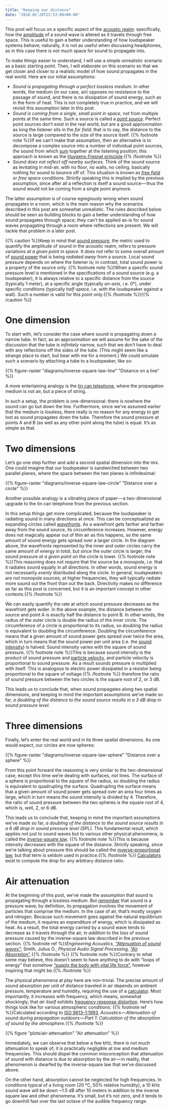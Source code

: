 ```yaml
---
title: "Keeping our distance"
date: "2018-02-28T22:53:00+00:00"
---
```


This post will focus on a specific aspect of the [acoustic realm](<{{% ref "life.md#the-acoustic-realm" %}}>): specifically, how the [amplitude](<{{% ref "amplitude.md" %}}>) of a sound wave is altered as it travels through free space. This is useful to gain a better understanding of how loudspeaker systems behave; naturally, it is not as useful when discussing headphones, as in this case there is not much space for sound to propagate into.

To make things easier to understand, I will use a simple unrealistic scenario as a basic starting point. Then, I will elaborate on this scenario so that we get closer and closer to a realistic model of how sound propagates in the real world. Here are our initial assumptions:

-   *Sound is propagating through a perfect lossless medium.* In other words, the medium (in our case, air) opposes no resistance to the passage of sound, and there is no dissipation of sound energy, such as in the form of heat. This is not completely true in practice, and we will revisit this assumption later in this post.
-   *Sound is coming from a single, small point in space*, not from multiple points at the same time. Such a source is called a *[point source][]*. Perfect point sources don’t exist in the real world, but are a good approximation as long the listener sits in the *far field*; that is to say, the distance to the source is large compared to the size of the source itself. {{% footnote note %}}If we can’t make that assumption, then an alternative is to decompose a complex source into a number of individual point sources, the sound from which [sum](<{{% ref "sum.md" %}}>) together at the listening position; this approach is known as the [Huygens-Fresnel principle](https://en.wikipedia.org/wiki/Huygens%E2%80%93Fresnel_principle).{{% /footnote %}}
-   *Sound does not reflect off nearby surfaces.* Think of the sound source as levitating in mid-air, with no floor, no walls, no ceiling, basically nothing for sound to bounce off of. This situation is known as *[free field][]* or *free space* conditions. Strictly speaking this is implied by the previous assumption, since after all a reflection is itself a sound source — thus the sound would not be coming from a single point anymore.

The latter assumption is of course egregiously wrong when sound propagates in a room, which is the main reason why the scenarios described in this post are somewhat unrealistic. The rules described below should be seen as building blocks to gain a better understanding of how sound propagates through space; they can’t be applied as-is for sound waves propagating through a room where reflections are present. We will tackle that problem in a later post.

{{% caution %}}Keep in mind that [sound pressure](https://en.wikipedia.org/wiki/Sound_pressure), the metric used to quantify the amplitude of sound in the acoustic realm, refers to pressure variations *at a given point in space*. It does *not* refer to some overall amount of [sound power](https://en.wikipedia.org/wiki/Sound_power) that is being *radiated away* from a source. Local sound pressure depends on where the listener is; in contrast, total sound power is a property of the source only. {{% footnote note %}}When a specific sound pressure level is mentioned in the specifications of a sound source (e.g. a loudspeaker), it is always relative to a specific distance from the source (typically 1 meter), at a specific angle (typically *on-axis*, i.e. 0°), under specific conditions (typically *half-space*, i.e. with the loudspeaker against a wall). Such a number is valid for this point only.{{% /footnote %}}{{% /caution %}}

# One dimension

To start with, let’s consider the case where sound is propagating down a narrow tube. In fact, as an approximation we will assume for the sake of the discussion that the tube is *infinitely* narrow, such that we don’t have to deal with any reflections off the sides of the tube. (This might seem like a strange place to start, but bear with me for a moment.) We could simulate such a scenario by attaching a tube to a loudspeaker, like so:

{{% figure-raster "diagrams/inverse-square-law-line" "Distance on a line" %}}

A more entertaining analogy is the [tin can telephone][], where the propagation medium is not air, but a piece of string.

In such a setup, the problem is one-dimensional: there is nowhere the sound can go but down the line. Furthermore, since we’ve assumed earlier that the medium is lossless, there really is no reason for any energy to get lost as sound propagates down the tube. Therefore the sound pressure at points A and B (as well as any other point along the tube) is equal. It’s as simple as that.

# Two dimensions

Let’s go one step further and add a second spatial dimension into the mix. One could imagine that our loudspeaker is sandwiched between two parallel planes, where the space between the two planes is infinitesimal:

{{% figure-raster "diagrams/inverse-square-law-circle" "Distance over a circle" %}}

Another possible analogy is a vibrating piece of paper — a two-dimensional upgrade to the tin can telephone from the previous section.

In this setup things get more complicated, because the loudspeaker is radiating sound in many directions at once. This can be conceptualized as expanding circles called *[wavefronts][]*. As a wavefront gets farther and farther away from the sound source, its circumference increases. However, energy does not magically appear out of thin air as this happens, so the same amount of sound energy gets spread over a larger circle. In the diagram above, the wavefronts represented by the inner and outer circles carry the same amount of energy *in total*, but since the outer circle is larger, the sound pressure *at a given point* on the circle is lower. {{% footnote note %}}This reasoning does not require that the source be a *monopole*, i.e. that it radiates sound equally in all directions. In other words, sound energy is not necessarily *evenly* distributed along the circle. In general, loudspeakers are *not* monopole sources; at higher frequencies, they will typically radiate more sound out the front than out the back. Directivity makes no difference as far as this post is concerned, but it is an important concept in other contexts.{{% /footnote %}}

We can easily quantify the rate at which sound pressure decreases as the wavefront gets wider. In the above example, the distance between the source and point A is exactly half the distance to point B. In other words, the radius of the outer circle is double the radius of the inner circle. The circumference of a circle is proportional to its radius, so doubling the radius is equivalent to doubling the circumference. Doubling the circumference means that a given amount of sound power gets spread over twice the area, which in turn means that the sound power per unit area (i.e. the [sound intensity][]) is halved. Sound intensity varies with the square of sound pressure, {{% footnote note %}}This is because sound intensity is the product of sound pressure and [particle velocity](https://en.wikipedia.org/wiki/Particle_velocity), and particle velocity is proportional to sound pressure. As a result sounds pressure is multiplied with itself. This is analogous to electric power dissipated in a resistor being proportional to the square of voltage.{{% /footnote %}} therefore the ratio of sound pressure between the two circles is the square root of 2, or 3 dB.

This leads us to conclude that, when sound propagates along two spatial dimensions, and keeping in mind the important assumptions we’ve made so far, *a doubling of the distance to the sound source results in a 3 dB drop in sound pressure level*.

# Three dimensions

Finally, let’s enter the real world and in its three spatial dimensions. As one would expect, our circles are now spheres:

{{% figure-raster "diagrams/inverse-square-law-sphere" "Distance over a sphere" %}}

From this point forward the reasoning is very similar to the two-dimensional case, except this time we’re dealing with surfaces, not lines. The surface of a sphere is proportional to the *square* of the radius, so doubling the radius is equivalent to quadrupling the surface. Quadrupling the surface means that a given amount of sound power gets spread over an area four times as large, which in turn means the sound intensity is divided by 4. Therefore, the ratio of sound pressure between the two spheres is the square root of 4, which is, well, 2, or 6 dB.

This leads us to conclude that, keeping in mind the important assumptions we’ve made so far, *a doubling of the distance to the sound source results in a 6 dB drop in sound pressure level (SPL)*. This fundamental result, which applies not just to sound waves but to various other physical phenomena, is called the *[inverse-square law][]*. {{% footnote note %}}This is because intensity decreases with the square of the distance. Strictly speaking, since we’re talking about pressure this should be called the [inverse-proportional law](https://en.wikipedia.org/wiki/Sound_pressure#Inverse-proportional_law), but that term is seldom used in practice.{{% /footnote %}} [Calculators](http://www.sengpielaudio.com/calculator-distance.htm) exist to compute the drop for any arbitrary distance ratio.

# Air attenuation

At the beginning of this post, we’ve made the assumption that sound is propagating through a lossless medium. But [remember](<{{% ref "life.md#the-acoustic-realm" %}}>) that sound is a pressure wave; by definition, its propagation involves the movement of particles that comprise the medium. In the case of air, that’s mostly oxygen and nitrogen. Because such movement goes against the natural equilibrium of the medium, it requires an expenditure of energy, which is dissipated as heat. As a result, the total energy carried by a sound wave tends to decrease as it travels through the air, *in addition* to the loss of sound pressure caused by the inverse-square law described in the previous section. {{% footnote ref %}}*Engineering Acoustics, [“Attenuation of sound waves”](https://en.wikibooks.org/wiki/Engineering_Acoustics/Attenuation_of_Sound_Waves)*; Smith, Julius O., *Physical Audio Signal Processing, [“Air Absorption”](https://ccrma.stanford.edu/~jos/pasp/Air_Absorption.html)*.{{% /footnote %}} {{% footnote note %}}Contrary to what some may believe, this doesn’t seem to have anything to do with “loops of energy” that somehow [“supply the body with vital life force”](https://www.quora.com/If-energy-cannot-be-destroyed-then-where-does-sound-energy-go-after-we-speak/answer/Abhishek-Bisht-12), however inspiring that might be.{{% /footnote %}}

The physical phenomena at play here are non-trivial. The precise amount of sound absorption per unit of distance traveled in air depends on ambient pressure, temperature and humidity, requiring the use of a [calculator](http://www.sengpielaudio.com/calculator-air.htm). Most importantly, it increases with frequency, which means, somewhat shockingly, that *air itself* exhibits [frequency response distortion](<{{% ref "distortion.md#frequency-response-distortion" %}}>). Here’s how things look like for various atmospheric conditions: {{% footnote ref %}}Calculated according to [ISO 9613–1:1993](https://www.iso.org/standard/17426.html), *Acoustics — Attenuation of sound during propagation outdoors — Part 1: Calculation of the absorption of sound by the atmosphere*.{{% /footnote %}}

{{% figure "plots/air-attenuation" "Air attenuation" %}}

Immediately, we can observe that below a few kHz, there is not much attenuation to speak of; it is practically negligible at low and medium frequencies. This should dispel the common misconception that attenuation of sound with distance is due to absorption by the air — in reality, that phenomenon is dwarfed by the inverse-square law that we’ve discussed above.

On the other hand, absorption cannot be neglected for high frequencies. In conditions typical of a living room (20 °C, 50% relative humidity), a 10 kHz sound wave will be down ~1.5 dB after 10 meters in addition to the inverse square law and other phenomena. It’s small, but it’s not zero, and it tends to go downhill fast over the last octave of the audible frequency range.

[free field]: https://en.wikipedia.org/wiki/Free_field_(acoustics)

[point source]: https://en.wikipedia.org/wiki/Point_source

[sound intensity]: https://en.wikipedia.org/wiki/Sound_intensity

[tin can telephone]: https://en.wikipedia.org/wiki/Tin_can_telephone

[inverse-square law]: https://en.wikipedia.org/wiki/Inverse-square_law

[wavefronts]: https://en.wikipedia.org/wiki/Wavefront
